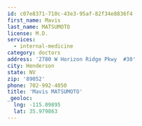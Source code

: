 ```yaml
---
id: c07e8371-710c-43e3-95af-82f34e8836f4
first_name: Mavis
last_name: MATSUMOTO
license: M.D.
services:
  - internal-medicine
category: doctors
address: '2780 W Horizon Ridge Pkwy  #30'
city: Henderson
state: NV
zip: '89052'
phone: 702-992-4050
title: 'Mavis MATSUMOTO'
_geoloc:
  lng: -115.09895
  lat: 35.979863
---
```

